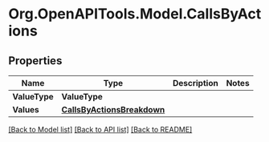 
# Org.OpenAPITools.Model.CallsByActions

## Properties

Name | Type | Description | Notes
------------ | ------------- | ------------- | -------------
**ValueType** | **ValueType** |  | 
**Values** | [**CallsByActionsBreakdown**](CallsByActionsBreakdown.md) |  | 

[[Back to Model list]](../README.md#documentation-for-models)
[[Back to API list]](../README.md#documentation-for-api-endpoints)
[[Back to README]](../README.md)

